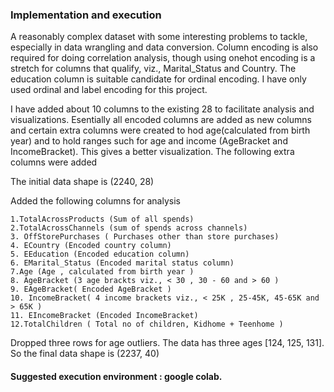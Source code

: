 

### Implementation and execution ###

A reasonably complex dataset with some interesting problems to tackle, especially in data wrangling and data conversion. Column encoding is also required for doing correlation analysis, though using onehot encoding is a stretch for  columns that qualify, viz., Marital_Status and Country. The education column is suitable candidate for ordinal encoding. I have only used ordinal and label encoding for this project.

I have added about 10 columns to the existing 28 to facilitate analysis and visualizations. Esentially all encoded columns are added as new columns and
certain extra columns were created to hod age(calculated from birth year) and to hold ranges such for age and income (AgeBracket and IncomeBracket). This gives a better visualization. The following extra columns were added

The initial data shape is  (2240, 28)

Added the following columns for analysis

    1.TotalAcrossProducts (Sum of all spends)
	2.TotalAcrossChannels (sum of spends across channels)
	3. OffStorePurchases ( Purchases other than store purchases)
	4. ECountry (Encoded country column)
	5. EEducation (Encoded education column)
	6. EMarital_Status (Encoded marital status column)
	7.Age (Age , calculated from birth year )
	8. AgeBracket (3 age brackts viz., < 30 , 30 - 60 and > 60 )
	9. EAgeBracket( Encoded AgeBracket )
	10. IncomeBracket( 4 income brackets viz., < 25K , 25-45K, 45-65K and > 65K )
	11. EIncomeBracket (Encoded IncomeBracket)
	12.TotalChildren ( Total no of children, Kidhome + Teenhome )

Dropped three rows for age outliers. The data has three ages [124, 125, 131].
So the final data shape is  (2237, 40)

#### Suggested execution environment : google colab. ####